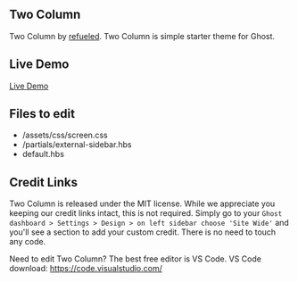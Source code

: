 ## Two Column

Two Column by [refueled](http://refueled.net). Two Column is simple starter theme for Ghost.

## Live Demo
[Live Demo](https://refueled.net/previews/two-column)

## Files to edit

 * /assets/css/screen.css
 * /partials/external-sidebar.hbs
 * default.hbs

## Credit Links
Two Column is released under the MIT license. While we appreciate you keeping our credit links intact, this is not required. Simply go to your ```Ghost dashboard > Settings > Design > on left sidebar choose 'Site Wide'``` and you'll see a section to add your custom credit. There is no need to touch any code.

Need to edit Two Column? The best free editor is VS Code. VS Code download:
https://code.visualstudio.com/